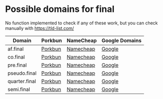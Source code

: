 # Possible domains for final

No function implemented to check if any of these work, but you can check manually with https://tld-list.com/

| Domain | Porkbun | NameCheap | Google Domains |
|---|---|---|---|
| af.final | [Porkbun](https://porkbun.com/checkout/search?prb=e814663da1&tlds=&idnLanguage=&search=search&q=af.final) | [Namecheap](https://www.namecheap.com/domains/registration/results/?domain=af.final) | [Google](https://domains.google.com/registrar/search?searchTerm=af.final) |
| co.final | [Porkbun](https://porkbun.com/checkout/search?prb=e814663da1&tlds=&idnLanguage=&search=search&q=co.final) | [Namecheap](https://www.namecheap.com/domains/registration/results/?domain=co.final) | [Google](https://domains.google.com/registrar/search?searchTerm=co.final) |
| pre.final | [Porkbun](https://porkbun.com/checkout/search?prb=e814663da1&tlds=&idnLanguage=&search=search&q=pre.final) | [Namecheap](https://www.namecheap.com/domains/registration/results/?domain=pre.final) | [Google](https://domains.google.com/registrar/search?searchTerm=pre.final) |
| pseudo.final | [Porkbun](https://porkbun.com/checkout/search?prb=e814663da1&tlds=&idnLanguage=&search=search&q=pseudo.final) | [Namecheap](https://www.namecheap.com/domains/registration/results/?domain=pseudo.final) | [Google](https://domains.google.com/registrar/search?searchTerm=pseudo.final) |
| quarter.final | [Porkbun](https://porkbun.com/checkout/search?prb=e814663da1&tlds=&idnLanguage=&search=search&q=quarter.final) | [Namecheap](https://www.namecheap.com/domains/registration/results/?domain=quarter.final) | [Google](https://domains.google.com/registrar/search?searchTerm=quarter.final) |
| semi.final | [Porkbun](https://porkbun.com/checkout/search?prb=e814663da1&tlds=&idnLanguage=&search=search&q=semi.final) | [Namecheap](https://www.namecheap.com/domains/registration/results/?domain=semi.final) | [Google](https://domains.google.com/registrar/search?searchTerm=semi.final) |
